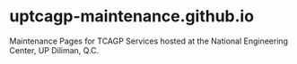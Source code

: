 # uptcagp-maintenance.github.io
Maintenance Pages for TCAGP Services hosted at the National Engineering Center, UP Diliman, Q.C.
